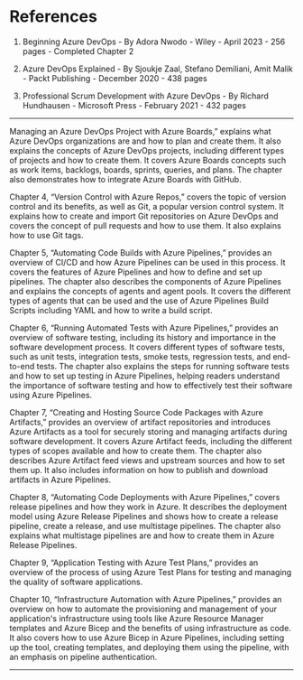# References
1. Beginning Azure DevOps - By Adora Nwodo - Wiley - April 2023 - 256 pages - Completed Chapter 2

2. Azure DevOps Explained - By Sjoukje Zaal, Stefano Demiliani, Amit Malik - Packt Publishing - December 2020 - 438 pages
   
3. Professional Scrum Development with Azure DevOps - By Richard Hundhausen - Microsoft Press - February 2021 - 432 pages
------------------------------------------------------------------------------------------------------------------------------------------------------------------------------------------------------------------------------------------------------------------------------------------------------
Managing an Azure DevOps Project with Azure Boards,” explains what Azure DevOps organizations are and how to plan and create them. It also explains the concepts of Azure DevOps projects, including different types of projects and how to create them. It covers Azure Boards concepts such as work items, backlogs, boards, sprints, queries, and plans. The chapter also demonstrates how to integrate Azure Boards with GitHub.

Chapter 4, “Version Control with Azure Repos,” covers the topic of version control and its benefits, as well as Git, a popular version control system. It explains how to create and import Git repositories on Azure DevOps and covers the concept of pull requests and how to use them. It also explains how to use Git tags.

Chapter 5, “Automating Code Builds with Azure Pipelines,” provides an overview of CI/CD and how Azure Pipelines can be used in this process. It covers the features of Azure Pipelines and how to define and set up pipelines. The chapter also describes the components of Azure Pipelines and explains the concepts of agents and agent pools. It covers the different types of agents that can be used and the use of Azure Pipelines Build Scripts including YAML and how to write a build script.

Chapter 6, “Running Automated Tests with Azure Pipelines,” provides an overview of software testing, including its history and importance in the software development process. It covers different types of software tests, such as unit tests, integration tests, smoke tests, regression tests, and end-to-end tests. The chapter also explains the steps for running software tests and how to set up testing in Azure Pipelines, helping readers understand the importance of software testing and how to effectively test their software using Azure Pipelines.

Chapter 7, “Creating and Hosting Source Code Packages with Azure Artifacts,” provides an overview of artifact repositories and introduces Azure Artifacts as a tool for securely storing and managing artifacts during software development. It covers Azure Artifact feeds, including the different types of scopes available and how to create them. The chapter also describes Azure Artifact feed views and upstream sources and how to set them up. It also includes information on how to publish and download artifacts in Azure Pipelines.

Chapter 8, “Automating Code Deployments with Azure Pipelines,” covers release pipelines and how they work in Azure. It describes the deployment model using Azure Release Pipelines and shows how to create a release pipeline, create a release, and use multistage pipelines. The chapter also explains what multistage pipelines are and how to create them in Azure Release Pipelines.

Chapter 9, “Application Testing with Azure Test Plans,” provides an overview of the process of using Azure Test Plans for testing and managing the quality of software applications.

Chapter 10, “Infrastructure Automation with Azure Pipelines,” provides an overview on how to automate the provisioning and management of your application's infrastructure using tools like Azure Resource Manager templates and Azure Bicep and the benefits of using infrastructure as code. It also covers how to use Azure Bicep in Azure Pipelines, including setting up the tool, creating templates, and deploying them using the pipeline, with an emphasis on pipeline authentication.

------------------------------------------------------------------------------------------------------------------------------------------------------------------------------------------------------------------------------------------------------------------------------------------------------
